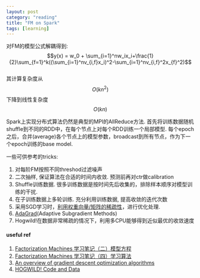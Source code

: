```yaml
---
layout: post
category: "reading"
title: "FM on Spark"
tags: [learning]
---    
```

对FM的模型公式解耦得到:        
$$y(x) = w_0 + \sum_{i=1}^nw_ix_i+\frac{1}{2}\sum_{f=1}^k((\sum_{i=1}^nv_{i,f}x_i)^2-\sum_{i=1}^nv_{i,f}^2x_{f}^2)$$       
其计算复杂度从$$O(kn^2)$$下降到线性复杂度$$O(kn)$$     

Spark上实现分布式算法仍然是典型的MPI的AllReduce方法. 首先将训练数据随机shuffle到不同的RDD中，在每个节点上对每个RDD训练一个局部模型. 每个epoch之后，合并(average)各个节点上的模型参数，broadcast到所有节点，作为下一个epoch训练的base model.      

一些可供参考的tricks:     
1. 对每阶FM按照不同threshod过滤噪声   
2. 二次抽样, 保证算法在合适的时间内收敛. 预测前再对ctr做calibration   
3. Shuffle训练数据. 很多训练数据是按时间先后收集的，排除样本顺序对模型训练的干扰.      
4.  在子训练数据上多轮训练. 充分利用训练数据, 提高收敛的迭代次数      
5.  采用SGD学习时，[利用权重向量/矩阵的稀疏性](https://github.com/npinto/bottou-sgd/blob/master/README.txt)，进行优化处理.    
6.  [AdaGrad](http://www.jmlr.org/papers/volume12/duchi11a/duchi11a.pdf)(Adaptive Subgradient Methods)      
7.  Hogwild!在数据非常稀疏的情况下，利用多CPU能够得到近似最优的收敛速度


#### useful ref   
1. [Factorization Machines 学习笔记（二）模型方程](http://blog.csdn.net/itplus/article/details/40534923)    
2. [Factorization Machines 学习笔记（四）学习算法](http://blog.csdn.net/itplus/article/details/40536025)    
3. [An overview of gradient descent optimization algorithms](http://sebastianruder.com/optimizing-gradient-descent/index.html#adagrad)     
4. [HOGWILD! Code and Data](http://i.stanford.edu/hazy/victor/Hogwild/) 
